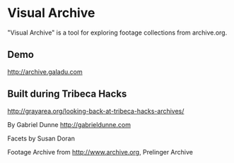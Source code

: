 # Visual Archive

"Visual Archive" is a tool for exploring footage collections from archive.org.

## Demo

http://archive.galadu.com

## Built during Tribeca Hacks

http://grayarea.org/looking-back-at-tribeca-hacks-archives/


By Gabriel Dunne http://gabrieldunne.com  


Facets by Susan Doran  

Footage Archive from http://www.archive.org, Prelinger Archive  




